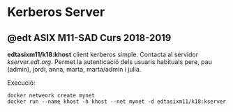 # Kerberos Server
## @edt ASIX M11-SAD Curs 2018-2019

**edtasixm11/k18:khost** client  kerberos simple. Contacta al 
  servidor *kserver.edt.org*. Permet la autenticació dels 
  usuaris habituals pere, pau (admin), jordi, anna, marta, 
  marta/admin i julia.

Execució:
```
docker netweork create mynet
docker run --name khost -h khost --net mynet -d edtasixm11/k18:kserver
```

